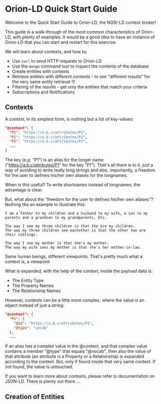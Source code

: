 # Orion-LD Quick Start Guide

Welcome to the Quick Start Guide to Orion-LD, the NGSI-LD context broker!

This guide is a walk-through of the most common characteristics of Orion-LD, with plenty of examples.
It would be a good idea to have an instance of Orion-LD that you can start and restart for this exercise.

We will learn about contexts, and how to:
- Use `curl` to send HTTP requests to Orion-LD
- Use the `mongo` command tool to inspect the contents of the database
- Create entities with contexts
- Retrieve entities with different contexts - to see "different results" for the very same entity retrieval !!!
- Filtering of the results - get only the entities that match your criteria
- Subscriptions and Notifications

## Contexts
A _context_, in its simplest form, is nothing but a list of key-values:

```json
"@context": {
  "P1": "https://a.b.c/attributes/P1",
  "P2": "https://a.b.c/attributes/P2",
  "P3": "https://a.b.c/attributes/P3",
  ...
}
```
The key (e.g. "P1") is an alias for the longer name ("https://a.b.c/attributes/P1" for the key "P1").
That's all there is to it, just a way of avoiding to write really long strings and also, importantly, a freedom for the user to
defines his/her own aliases for the longnames.

When is this useful?
To write shortnames instead of longnames, the advantage is clear.

But, what about the "freedom for the user to defines his/her own aliases"?
Nothing like an example to illustrate this:

```
I am a father to my children and a husband to my wife, a son to my parents and a grandson to my grandparents. Etc.

The way I see my three children is that the are my children.
The way my three children see eachother is that the other two are their siblings.

The way I see my mother is that she's my mother.
The way my wife sees my mother is that she's her mother-in-law.
```
Same human beings, different viewpoints.
That's pretty much what a context is, a viewpoint

What is expanded, with the help of the context, inside the payload data is:
* The Entity Type
* The Property Names
* The Relationship Names

However, contexts can be a little more complex, where the value is an object instead of just a string:
```json
"@context": {
  "P1": {
    "@id": "https://a.b.c/attributes/P1",
    "@type": "vocab"
  },
  ...
```

If an alias has a complex value in the @context, and that complex value contains a member "@type" that equals "@vocab",
then also the value of that attribute (an attribute is a Property or a Relationship) is expanded according to the context.
But, only if found inside that very same context. If not found, the value is untouched.

If you want to learn more about contexts, please refer to documentation on JSON-LD. There is plenty out there ...

## Creation of Entities
